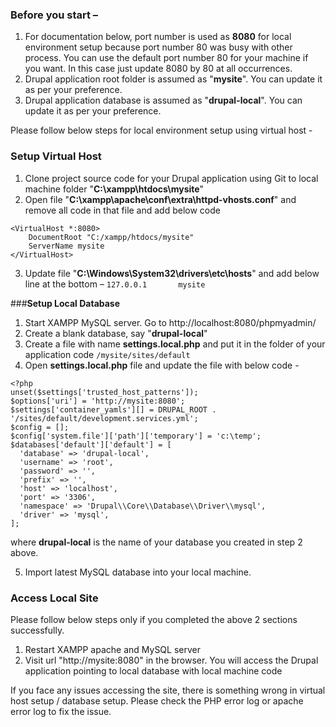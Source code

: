 ### **Before you start –**

1. For documentation below, port number is used as **8080** for local environment setup because port number 80 was busy with other process. You can use the default port number 80 for your machine if you want. In this case just update 8080 by 80 at all occurrences. 
2. Drupal application root folder is assumed as "**mysite**". You can update it as per your preference.
3. Drupal application database is assumed as "**drupal-local**". You can update it as per your preference.

Please follow below steps for local environment setup using virtual host - 

### **Setup Virtual Host**

1. Clone project source code for your Drupal application using Git to local machine folder "**C:\xampp\htdocs\mysite**"
2. Open file "**C:\xampp\apache\conf\extra\httpd-vhosts.conf**" and remove all code in that file and add below code

```
<VirtualHost *:8080>    
	DocumentRoot "C:/xampp/htdocs/mysite"
	ServerName mysite
</VirtualHost>
```
3. Update file "**C:\Windows\System32\drivers\etc\hosts**" and add below line at the bottom –
`127.0.0.1       mysite`



###**Setup Local Database**

1. Start XAMPP MySQL server. Go to http://localhost:8080/phpmyadmin/
2. Create a blank database, say "**drupal-local**"
3. Create a file with name **settings.local.php** and put it in the folder of your application code `/mysite/sites/default`
4. Open **settings.local.php** file and update the file with below code - 
```
<?php
unset($settings['trusted_host_patterns']);
$options['uri'] = 'http://mysite:8080';
$settings['container_yamls'][] = DRUPAL_ROOT . '/sites/default/development.services.yml';
$config = [];
$config['system.file']['path']['temporary'] = 'c:\temp';
$databases['default']['default'] = [
  'database' => 'drupal-local',
  'username' => 'root',
  'password' => '',
  'prefix' => '',
  'host' => 'localhost',
  'port' => '3306',
  'namespace' => 'Drupal\\Core\\Database\\Driver\\mysql',
  'driver' => 'mysql',
];
```
where **drupal-local** is the name of your database you created in step 2 above.

5. Import latest MySQL database into your local machine.

### **Access Local Site**
Please follow below steps only if you completed the above 2 sections successfully.

1. Restart XAMPP apache and MySQL server
2. Visit url "http://mysite:8080" in the browser. You will access the Drupal application pointing to local database with local machine code

If you face any issues accessing the site, there is something wrong in virtual host setup / database setup. Please check the PHP error log or apache error log to fix the issue.
